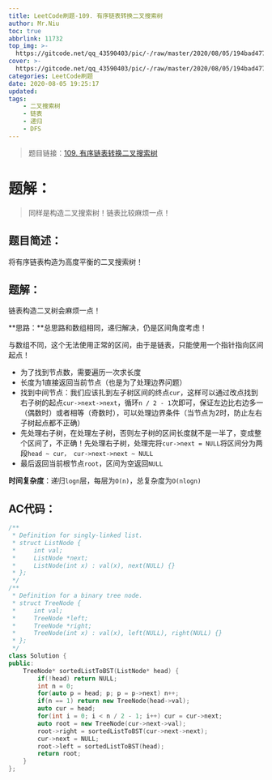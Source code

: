 ```yaml
---
title: LeetCode刷题-109. 有序链表转换二叉搜索树
author: Mr.Niu
toc: true
abbrlink: 11732
top_img: >-
  https://gitcode.net/qq_43590403/pic/-/raw/master/2020/08/05/194bad4776d7dd2f04978342a28a66d3.png
cover: >-
  https://gitcode.net/qq_43590403/pic/-/raw/master/2020/08/05/194bad4776d7dd2f04978342a28a66d3.png
categories: LeetCode刷题
date: 2020-08-05 19:25:17
updated:
tags:
	- 二叉搜索树
	- 链表
	- 递归
	- DFS
---
```








> 题目链接：[109. 有序链表转换二叉搜索树]( https://leetcode-cn.com/problems/convert-sorted-list-to-binary-search-tree/)



# 题解：



> 同样是构造二叉搜索树！链表比较麻烦一点！



## 题目简述：

将有序链表构造为高度平衡的二叉搜索树！

## 题解：

链表构造二叉树会麻烦一点！

**思路：**总思路和数组相同，递归解决，仍是区间角度考虑！

与数组不同，这个无法使用正常的区间，由于是链表，只能使用一个指针指向区间起点！

- 为了找到节点数，需要遍历一次求长度
- 长度为1直接返回当前节点（也是为了处理边界问题）
- 找到中间节点：我们应该扎到左子树区间的终点`cur`，这样可以通过改点找到右子树的起点`cur->next->next`，循环`n / 2 - 1`次即可，保证左边比右边多一（偶数时）或者相等（奇数时），可以处理边界条件（当节点为2时，防止左右子树起点都不正确）
- 先处理右子树，在处理左子树，否则左子树的区间长度就不是一半了，变成整个区间了，不正确！先处理右子树，处理完将`cur->next = NULL`将区间分为两段`head ~ cur， cur->next->next ~ NULL`
- 最后返回当前根节点`root`，区间为空返回`NULL`



**时间复杂度**：递归`logn`层，每层为`O(n)`，总复杂度为`O(nlogn)`

## AC代码：



```c++
/**
 * Definition for singly-linked list.
 * struct ListNode {
 *     int val;
 *     ListNode *next;
 *     ListNode(int x) : val(x), next(NULL) {}
 * };
 */
/**
 * Definition for a binary tree node.
 * struct TreeNode {
 *     int val;
 *     TreeNode *left;
 *     TreeNode *right;
 *     TreeNode(int x) : val(x), left(NULL), right(NULL) {}
 * };
 */
class Solution {
public:
    TreeNode* sortedListToBST(ListNode* head) {
        if(!head) return NULL;
        int n = 0;
        for(auto p = head; p; p = p->next) n++;
        if(n == 1) return new TreeNode(head->val);
        auto cur = head;
        for(int i = 0; i < n / 2 - 1; i++) cur = cur->next;
        auto root = new TreeNode(cur->next->val);
        root->right = sortedListToBST(cur->next->next);
        cur->next = NULL;
        root->left = sortedListToBST(head);
        return root;
    }
};
```



